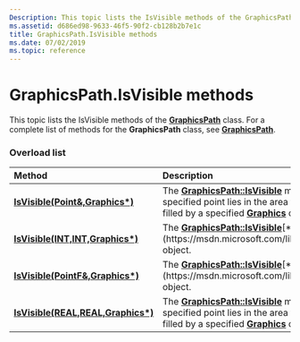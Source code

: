 ```yaml
---
Description: This topic lists the IsVisible methods of the GraphicsPath class. For a complete list of methods for the GraphicsPath class, see GraphicsPath.
ms.assetid: d686ed98-9633-46f5-90f2-cb128b2b7e1c
title: GraphicsPath.IsVisible methods
ms.date: 07/02/2019
ms.topic: reference
---
```


# GraphicsPath.IsVisible methods

This topic lists the IsVisible methods of the [**GraphicsPath**](https://msdn.microsoft.com/library/ms534456(v=VS.85).aspx) class. For a complete list of methods for the **GraphicsPath** class, see [**GraphicsPath**](https://msdn.microsoft.com/library/ms534456(v=VS.85).aspx).

### Overload list



| Method                                                                                                     | Description                                                                                                                                                                                                                                                                                     |
|:-----------------------------------------------------------------------------------------------------------|:------------------------------------------------------------------------------------------------------------------------------------------------------------------------------------------------------------------------------------------------------------------------------------------------|
| [**IsVisible(Point&,Graphics\*)**](https://msdn.microsoft.com/library/ms535576(v=VS.85).aspx)      | The [**GraphicsPath::IsVisible**](https://msdn.microsoft.com/library/ms535576(v=VS.85).aspx) method determines whether a specified point lies in the area that is filled when this path is filled by a specified [**Graphics**](https://msdn.microsoft.com/library/ms534453(v=VS.85).aspx) object.<br/>   |
| [**IsVisible(INT,INT,Graphics\*)**](https://msdn.microsoft.com/library/ms535575(v=VS.85).aspx)     | The [**GraphicsPath::IsVisible**](https://msdn.microsoft.com/library/ms535575(v=VS.85).aspx)[**Graphics**](https://msdn.microsoft.com/library/ms534453(v=VS.85).aspx) object.<br/>                                                                                                                        |
| [**IsVisible(PointF&,Graphics\*)**](https://msdn.microsoft.com/library/ms535574(v=VS.85).aspx)    | The [**GraphicsPath::IsVisible**](https://msdn.microsoft.com/library/ms535574(v=VS.85).aspx)[**Graphics**](https://msdn.microsoft.com/library/ms534453(v=VS.85).aspx) object.<br/>                                                                                                                       |
| [**IsVisible(REAL,REAL,Graphics\*)**](https://msdn.microsoft.com/library/ms535573(v=VS.85).aspx) | The [**GraphicsPath::IsVisible**](https://msdn.microsoft.com/library/ms535573(v=VS.85).aspx) method determines whether a specified point lies in the area that is filled when this path is filled by a specified [**Graphics**](https://msdn.microsoft.com/library/ms534453(v=VS.85).aspx) object.<br/> |



 

 




